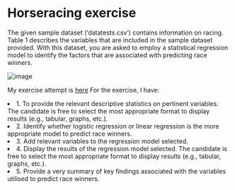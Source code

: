# Horseracing exercise

The given sample dataset (‘datatests.csv’) contains information on racing. Table 1 describes the variables that are included in the sample dataset provided. With this dataset, you are asked to employ a statistical regression model to identify the factors that are associated with predicting race winners. 


![image](https://user-images.githubusercontent.com/69723856/155848993-a5d5ad4d-cb55-4b6c-9d86-239f5be98ee2.png)

My exercise attempt is [here](https://github.com/manuzrpEd/Horseracing/blob/main/Horseracing.ipynb)
For the exercise, I have:

<li>1.	To provide the relevant descriptive statistics on pertinent variables. The candidate is free to select the most appropriate format to display results (e.g., tabular, graphs, etc.). </li>
<li>2.	Identify whether logistic regression or linear regression is the more appropriate model to predict race winners.</li>
<li>3.	Add relevant variables to the regression model selected.</li>
<li>4.	Display the results of the regression model selected. The candidate is free to select the most appropriate format to display results (e.g., tabular, graphs, etc.).</li>
<li>5.	Provide a very summary of key findings associated with the variables utilised to predict race winners. </li>
